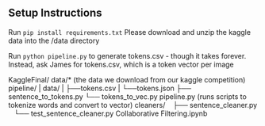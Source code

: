 ## Setup Instructions
Run ```pip install requirements.txt```
Please download and unzip the kaggle data into the /data directory

Run ```python pipeline.py``` to generate tokens.csv - though it takes forever.
Instead, ask James for tokens.csv, which is a token vector per image

KaggleFinal/
    data/* (the data we download from our kaggle competition)
    pipeline/
    |   data/
    |    ├──tokens.csv
    |    └──tokens.json
    ├── sentence_to_tokens.py
    └── tokens_to_vec.py
    pipeline.py (runs scripts to tokenize words and convert to vector)
    cleaners/
    ├── sentence_cleaner.py
    └── test_sentence_cleaner.py
    Collaborative Filtering.ipynb

    
